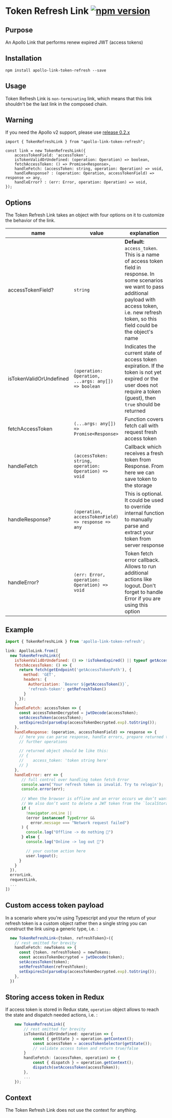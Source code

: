 # Token Refresh Link [![npm version](https://badge.fury.io/js/apollo-link-token-refresh.svg)](https://badge.fury.io/js/apollo-link-token-refresh)

## Purpose

An Apollo Link that performs renew expired JWT (access tokens)

## Installation

`npm install apollo-link-token-refresh --save`

## Usage

Token Refresh Link is `non-terminating` link, which means that this link shouldn't be the last link in the composed chain.

## Warning

If you need the Apollo v2 support, please use [release 0.2.x](https://github.com/newsiberian/apollo-link-token-refresh/tree/v0.2)

```tsx
import { TokenRefreshLink } from "apollo-link-token-refresh";

const link = new TokenRefreshLink({
    accessTokenField: 'accessToken',
    isTokenValidOrUndefined: (operation: Operation) => boolean,
    fetchAccessToken: () => Promise<Response>,
    handleFetch: (accessToken: string, operation: Operation) => void,
    handleResponse? : (operation: Operation, accessTokenField) => response => any,
    handleError? : (err: Error, operation: Operation) => void,
});
```

## Options

The Token Refresh Link takes an object with four options on it to customize the behavior of the link.

|name| value                                                 |explanation|
|---|-------------------------------------------------------|---|
|accessTokenField?| `string`                                              |**Default:** `access_token`. This is a name of access token field in response. In some scenarios we want to pass additional payload with access token, i.e. new refresh token, so this field could be the object's name|
|isTokenValidOrUndefined| `(operation: Operation, ...args: any[]) => boolean`              |Indicates the current state of access token expiration. If the token is not yet expired or the user does not require a token (guest), then `true` should be returned|
|fetchAccessToken| `(...args: any[]) => Promise<Response>`               |Function covers fetch call with request fresh access token|
|handleFetch| `(accessToken: string, operation: Operation) => void` |Callback which receives a fresh token from Response. From here we can save token to the storage|
|handleResponse?| `(operation, accessTokenField) => response => any`    |This is optional. It could be used to override internal function to manually parse and extract your token from server response|
|handleError?| `(err: Error, operation: Operation) => void`                   |Token fetch error callback. Allows to run additional actions like logout. Don't forget to handle Error if you are using this option|

## Example

```js
import { TokenRefreshLink } from 'apollo-link-token-refresh';

link: ApolloLink.from([
  new TokenRefreshLink({
    isTokenValidOrUndefined: () => !isTokenExpired() || typeof getAccessToken() !== 'string',
    fetchAccessToken: () => {
      return fetch(getEndpoint('getAccessTokenPath'), {
        method: 'GET',
        headers: {
          Authorization: `Bearer ${getAccessToken()}`,
          'refresh-token': getRefreshToken()
        }
      });
    },
    handleFetch: accessToken => {
      const accessTokenDecrypted = jwtDecode(accessToken);
      setAccessToken(accessToken);
      setExpiresIn(parseExp(accessTokenDecrypted.exp).toString());
    },
    handleResponse: (operation, accessTokenField) => response => {
      // here you can parse response, handle errors, prepare returned token to
      // further operations

      // returned object should be like this:
      // {
      //    access_token: 'token string here'
      // }
    },
    handleError: err => {
       // full control over handling token fetch Error
       console.warn('Your refresh token is invalid. Try to relogin');
       console.error(err);
       
       // When the browser is offline and an error occurs we don’t want the user to be logged out of course.
       // We also don’t want to delete a JWT token from the `localStorage` in this case of course.
       if (
         !navigator.onLine ||
         (error instanceof TypeError &&
           error.message === "Network request failed")
       ) {
         console.log("Offline -> do nothing 🍵")
       } else {
         console.log("Online -> log out 👋")

         // your custom action here
         user.logout();
      }       
    }
  }),
  errorLink,
  requestLink,
  ...
])
```

## Custom access token payload

In a scenario where you're using Typescript and your the return of your refresh token is a custom object rather then a single string you can construct the link using a generic type, i.e. :

```ts
  new TokenRefreshLink<{token, refreshToken}>({
    // rest omitted for brevity
    handleFetch: newTokens => {
      const {token, refreshToken} = newTokens;
      const accessTokenDecrypted = jwtDecode(token);
      setAccessToken(token);
      setRefreshToken(refreshToken);
      setExpiresIn(parseExp(accessTokenDecrypted.exp).toString());
    },
  })
```

## Storing access token in Redux

If access token is stored in Redux state, `operation` object allows to reach the state and dispatch needed actions, i.e. :

```ts
    new TokenRefreshLink({
        // rest omitted for brevity
        isTokenValidOrUndefined: operation => {
            const { getState } = operation.getContext();
            const accessToken = accessTokenSelector(getState());
            // validate access token and return true/false
        }
        handleFetch: (accessToken, operation) => {
            const { dispatch } = operation.getContext();
            dispatch(setAccessToken(accessToken));
        },
        ...
    });
```

## Context

The Token Refresh Link does not use the context for anything.
